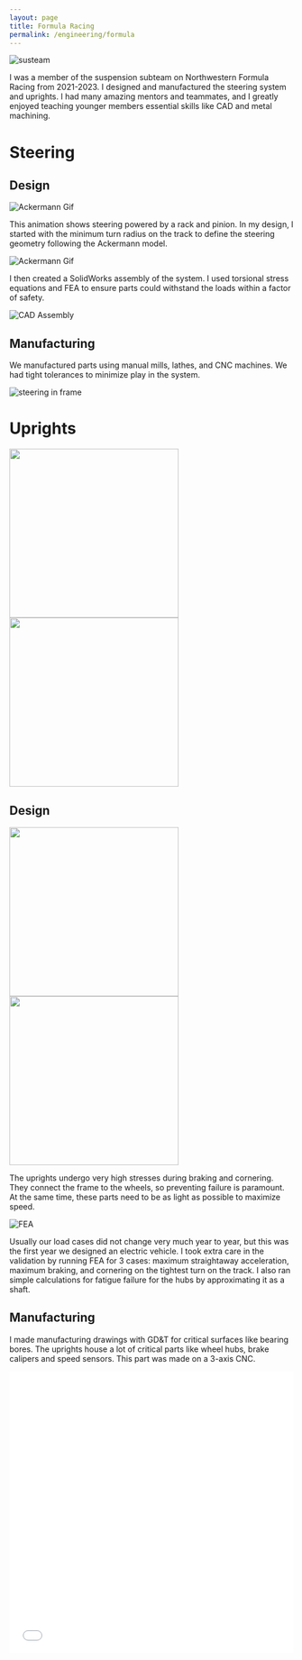 ```yaml
---
layout: page
title: Formula Racing
permalink: /engineering/formula
---
```


![susteam](/assets/img/formula/NFR22team.jpg)  

I was a member of the suspension subteam on Northwestern Formula Racing from 2021-2023. I designed and manufactured the steering system and uprights. I had many amazing mentors and teammates, and I greatly enjoyed teaching younger members essential skills like CAD and metal machining.

# Steering

## Design

![Ackermann Gif](/assets/img/formula/ackermannsteer.gif)  

This animation shows steering powered by a rack and pinion. In my design, I started with the minimum turn radius on the track to define the steering geometry following the Ackermann model.

![Ackermann Gif](/assets/img/formula/ackermansketch.png)  


I then created a SolidWorks assembly of the system. I used torsional stress equations and FEA to ensure parts could withstand the loads within a factor of safety.  

![CAD Assembly](/assets/img/formula/steering_frame_assembly.jpg)  

## Manufacturing

We manufactured parts using manual mills, lathes, and CNC machines. We had tight tolerances to minimize play in the system.  

![steering in frame](/assets/img/formula/steering_in_frame.jpg)

# Uprights

<p float="left">
  <img src="/assets/img/upright.png" width="300" />
  <img src="/assets/img/formula/notire.png" width="300" /> 
</p>

## Design

<p float="left">
  <img src="/assets/img/formula/uprightsketch1.jpg" width="300" />
  <img src="/assets/img/formula/uprightsketch2.jpg" width="300" /> 
</p>  

The uprights undergo very high stresses during braking and cornering. They connect the frame to the wheels, so preventing failure is paramount. At the same time, these parts need to be as light as possible to maximize speed.

![FEA](/assets/img/formula/fea.png)  

 Usually our load cases did not change very much year to year, but this was the first year we designed an electric vehicle. I took extra care in the validation by running FEA for 3 cases: maximum straightaway acceleration, maximum braking, and cornering on the tightest turn on the track. I also ran simple calculations for fatigue failure for the hubs by approximating it as a shaft.

## Manufacturing

I made manufacturing drawings with GD&T for critical surfaces like bearing bores. The uprights house a lot of critical parts like wheel hubs, brake calipers and speed sensors. This part was made on a 3-axis CNC.  

<iframe src="/assets/img/formula/uprightdrawing.pdf" style="width:100%; height:500px;" frameborder="0"></iframe>





